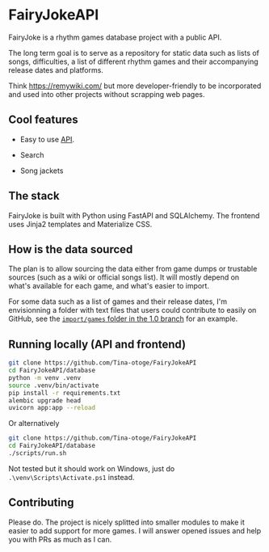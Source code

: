 # FairyJokeAPI

FairyJoke is a rhythm games database project with a public API.

The long term goal is to serve as a repository for static data such as lists of
songs, difficulties, a list of different rhythm games and their accompanying
release dates and platforms.

Think https://remywiki.com/ but more developer-friendly to be incorporated and
used into other projects without scrapping web pages.

## Cool features

- Easy to use [API](https://fairyjoke.net/docs).

- Search

- Song jackets

## The stack

FairyJoke is built with Python using FastAPI and SQLAlchemy. The frontend uses
Jinja2 templates and Materialize CSS.

## How is the data sourced

The plan is to allow sourcing the data either from game dumps or trustable
sources (such as a wiki or official songs list). It will mostly depend on what's
available for each game, and what's easier to import.

For some data such as a list of games and their release dates, I'm envisionning
a folder with text files that users could contribute to easily on GitHub, see
the
[`import/games` folder in the 1.0 branch](https://github.com/Tina-otoge/FairyJokeAPI/tree/1.0/imports/games)
for an example.

## Running locally (API and frontend)

```bash
git clone https://github.com/Tina-otoge/FairyJokeAPI
cd FairyJokeAPI/database
python -m venv .venv
source .venv/bin/activate
pip install -r requirements.txt
alembic upgrade head
uvicorn app:app --reload
```

Or alternatively

```bash
git clone https://github.com/Tina-otoge/FairyJokeAPI
cd FairyJokeAPI/database
./scripts/run.sh
```

Not tested but it should work on Windows, just do `.\venv\Scripts\Activate.ps1`
instead.

## Contributing

Please do. The project is nicely splitted into smaller modules to make it easier
to add support for more games. I will answer opened issues and help you with PRs
as much as I can.
